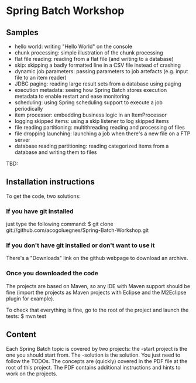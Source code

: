 # Spring Batch Workshop

## Samples

* hello world: writing "Hello World" on the console
* chunk processing: simple illustration of the chunk processing
* flat file reading: reading from a flat file (and writing to a database)
* skip: skipping a badly formatted line in a CSV file instead of crashing
* dynamic job parameters: passing parameters to job artefacts (e.g. input file to an item reader)
* JDBC paging: reading large result sets from a database using paging
* execution metadata: seeing how Spring Batch stores execution metadata to enable restart and ease monitoring
* scheduling: using Spring scheduling support to execute a job periodically 
* item processor: embedding business logic in an ItemProcessor
* logging skipped items: using a skip listener to log skipped items
* file reading partitioning: multithreading reading and processing of files
* file dropping launching: launching a job when there's a new file on a FTP server
* database reading partitioning: reading categorized items from a database and writing them to files

TBD:


## Installation instructions

To get the code, two solutions:

### If you have git installed

just type the following command:
    $ git clone git://github.com/acogoluegnes/Spring-Batch-Workshop.git

### If you don't have git installed or don't want to use it

There's a "Downloads" link on the github webpage to download an archive.

### Once you downloaded the code

The projects are based on Maven, so any IDE with Maven support should be fine
(import the projects as Maven projects with Eclipse and the M2Eclipse plugin for
example).

To check that everything is fine, go to the root of the project and launch the tests:
	$ mvn test

## Content

Each Spring Batch topic is covered by two projects: the -start project is
the one you should start from. The -solution is the solution. You just need
to follow the TODOs. The concepts are (quickly) covered in the PDF file
at the root of this project. The PDF contains additional instructions and hints to
work on the projects.
